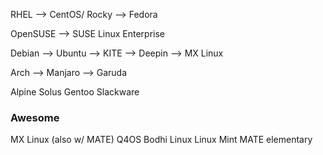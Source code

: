 RHEL
--> CentOS/ Rocky
--> Fedora

OpenSUSE --> SUSE Linux Enterprise

Debian
--> Ubuntu --> KITE
--> Deepin
--> MX Linux

Arch
--> Manjaro
--> Garuda

Alpine
Solus
Gentoo
Slackware

### Awesome
MX Linux (also w/ MATE)
Q4OS
Bodhi Linux
Linux Mint MATE
elementary
